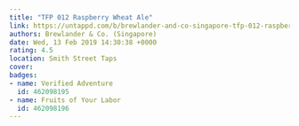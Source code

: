 ```yaml
---
title: "TFP 012 Raspberry Wheat Ale"
link: https://untappd.com/b/brewlander-and-co-singapore-tfp-012-raspberry-wheat-ale/2993558
authors: Brewlander & Co. (Singapore)
date: Wed, 13 Feb 2019 14:30:38 +0000
rating: 4.5
location: Smith Street Taps
cover: 
badges:
- name: Verified Adventure
  id: 462098195
- name: Fruits of Your Labor
  id: 462098196
---
```

